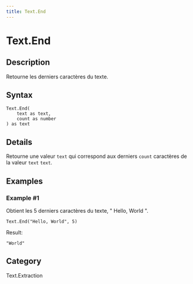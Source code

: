 ```yaml
---
title: Text.End
---
```


# Text.End


## Description

Retourne les derniers caractères du texte.


## Syntax

```powerquery
Text.End(
    text as text,
    count as number
) as text
```


## Details

Retourne une valeur <code>text</code> qui correspond aux derniers <code>count</code> caractères de la valeur <code>text</code> <code>text</code>.


## Examples

### Example #1 
Obtient les 5 derniers caractères du texte, &#34; Hello, World &#34;.
```powerquery
Text.End("Hello, World", 5)
```

Result: 
```powerquery
"World"
```




## Category
Text.Extraction
